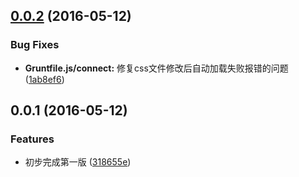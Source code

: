 <a name="0.0.2"></a>
## [0.0.2](/http://git.weixinhost.com/shenlin/material-template-scaffold/compare/0.0.1...v0.0.2) (2016-05-12)


### Bug Fixes

* **Gruntfile.js/connect:** 修复css文件修改后自动加载失败报错的问题 ([1ab8ef6](http://git.weixinhost.com/shenlin/material-template-scaffold/commits/1ab8ef6))



<a name="0.0.1"></a>
## 0.0.1 (2016-05-12)


### Features

* 初步完成第一版 ([318655e](http://git.weixinhost.com/shenlin/material-template-scaffold/commits/318655e))



